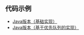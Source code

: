 ## 代码示例
- [Java版本（基础实现）](../../../tree/java/WeightGraph/src/Dijkstra.java) 
- [Java版本（基于优先队列的实现）](../../../tree/java/WeightGraph/src/DijkstraByPriorityQueue.java) 